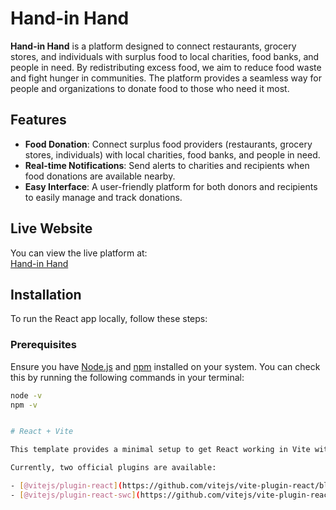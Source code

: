 # Hand-in Hand

**Hand-in Hand** is a platform designed to connect restaurants, grocery stores, and individuals with surplus food to local charities, food banks, and people in need. By redistributing excess food, we aim to reduce food waste and fight hunger in communities. The platform provides a seamless way for people and organizations to donate food to those who need it most.

## Features

- **Food Donation**: Connect surplus food providers (restaurants, grocery stores, individuals) with local charities, food banks, and people in need.
- **Real-time Notifications**: Send alerts to charities and recipients when food donations are available nearby.
- **Easy Interface**: A user-friendly platform for both donors and recipients to easily manage and track donations.

## Live Website

You can view the live platform at:  
[Hand-in Hand](https://handinhand-react-8g7e.vercel.app/)

## Installation

To run the React app locally, follow these steps:

### Prerequisites

Ensure you have [Node.js](https://nodejs.org/) and [npm](https://www.npmjs.com/) installed on your system. You can check this by running the following commands in your terminal:

```bash
node -v
npm -v


# React + Vite

This template provides a minimal setup to get React working in Vite with HMR and some ESLint rules.

Currently, two official plugins are available:

- [@vitejs/plugin-react](https://github.com/vitejs/vite-plugin-react/blob/main/packages/plugin-react/README.md) uses [Babel](https://babeljs.io/) for Fast Refresh
- [@vitejs/plugin-react-swc](https://github.com/vitejs/vite-plugin-react-swc) uses [SWC](https://swc.rs/) for Fast Refresh
